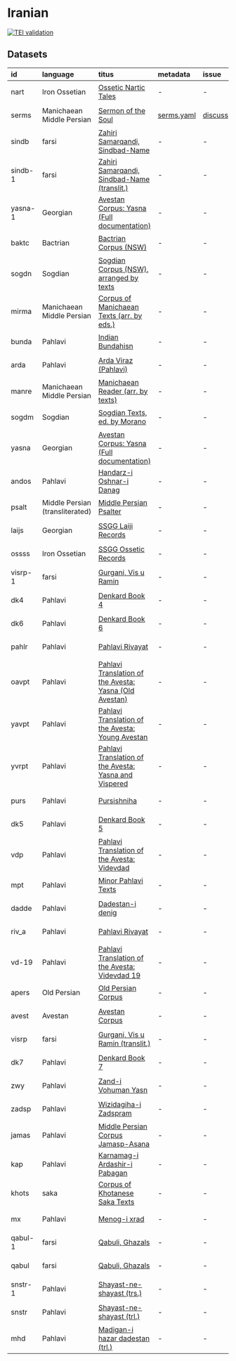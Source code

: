 # Iranian
[![TEI validation](https://github.com/TITUS-2-0/iranian/actions/workflows/validate.yaml/badge.svg?branch=main)](https://github.com/TITUS-2-0/iranian/actions/workflows/validate.yaml)
## Datasets
| id      | language                        | titus                                                                                                                                    | metadata                                                                         | issue                                                    | status         |
|:--------|:--------------------------------|:-----------------------------------------------------------------------------------------------------------------------------------------|:---------------------------------------------------------------------------------|:---------------------------------------------------------|:---------------|
| nart    | Iron Ossetian                   | [Ossetic Nartic Tales](http://titus.uni-frankfurt.de/texte/etcs/iran/niran/oss/nart/nart.htm)                                            | -                                                                                | -                                                        | 🟨 in progress |
| serms   | Manichaean Middle Persian       | [Sermon of the Soul](http://titus.uni-frankfurt.de/texte/etcs/iran/miran/manich/sermseel/serms.htm)                                      | [serms.yaml](https://github.com/TITUS-2-0/metadata/blob/main/curated/serms.yaml) | [discuss](https://github.com/TITUS-2-0/iranian/issues/2) | 🟨 in progress |
| sindb   | farsi                           | [Zahiri Samarqandi, Sindbad-Name](http://titus.uni-frankfurt.de/texte/etca/iran/niran/npers/sindbad/sindb.htm)                           | -                                                                                | -                                                        | 🟨 in progress |
| sindb-1 | farsi                           | [Zahiri Samarqandi, Sindbad-Name (translit.)](http://titus.uni-frankfurt.de/texte/etca/iran/niran/npers/sindbadx/sindb.htm)              | -                                                                                | -                                                        | 🟨 in progress |
| yasna-1 | Georgian                        | [Avestan Corpus: Yasna (Full documentation)](http://titus.uni-frankfurt.de/texte/etcs/iran/airan/avesta/yasna/yasna/yasna.htm)           | -                                                                                | -                                                        | 🟨 in progress |
| baktc   | Bactrian                        | [Bactrian Corpus (NSW)](http://titus.uni-frankfurt.de/texte/etcs/iran/miran/baktr/baktcorp/baktc.htm)                                    | -                                                                                | -                                                        | 🟨 in progress |
| sogdn   | Sogdian                         | [Sogdian Corpus (NSW), arranged by texts](http://titus.uni-frankfurt.de/texte/etcs/iran/miran/sogd/sogdnswc/sogdn.htm)                   | -                                                                                | -                                                        | 🟨 in progress |
| mirma   | Manichaean Middle Persian       | [Corpus of Manichaean Texts (arr. by eds.)](http://titus.uni-frankfurt.de/texte/etcs/iran/miran/manich/mirmankb/mirma.htm)               | -                                                                                | -                                                        | 🟨 in progress |
| bunda   | Pahlavi                         | [Indian Bundahisn](http://titus.uni-frankfurt.de/texte/etcs/iran/miran/mpers/bundahis/bunda.htm)                                         | -                                                                                | -                                                        | 🟨 in progress |
| arda    | Pahlavi                         | [Arda Viraz (Pahlavi)](http://titus.uni-frankfurt.de/texte/etcs/iran/miran/mpers/arda/arda.htm)                                          | -                                                                                | -                                                        | 🟨 in progress |
| manre   | Manichaean Middle Persian       | [Manichaean Reader (arr. by texts)](http://titus.uni-frankfurt.de/texte/etcs/iran/miran/manich/manreadc/manre.htm)                       | -                                                                                | -                                                        | 🟨 in progress |
| sogdm   | Sogdian                         | [Sogdian Texts, ed. by Morano](http://titus.uni-frankfurt.de/texte/etcs/iran/miran/sogd/sogdmor/sogdm.htm)                               | -                                                                                | -                                                        | 🟨 in progress |
| yasna   | Georgian                        | [Avestan Corpus: Yasna (Full documentation)](http://titus.uni-frankfurt.de/texte/etcs/iran/airan/avesta/yasna/yasnavar/yasna.htm)        | -                                                                                | -                                                        | 🟥 pending     |
| andos   | Pahlavi                         | [Handarz-i Oshnar-i Danag](http://titus.uni-frankfurt.de/texte/etcs/iran/miran/mpers/andoshn/andos.htm)                                  | -                                                                                | -                                                        | 🟥 pending     |
| psalt   | Middle Persian (transliterated) | [Middle Persian Psalter](http://titus.uni-frankfurt.de/texte/etcs/iran/miran/mpers/psalter/psalt.htm)                                    | -                                                                                | -                                                        | 🟥 pending     |
| laijs   | Georgian                        | [SSGG Laiji Records](http://titus.uni-frankfurt.de/texte/etce/iran/niran/laiji/laijssgg/laijs.htm)                                       | -                                                                                | -                                                        | 🟥 pending     |
| ossss   | Iron Ossetian                   | [SSGG Ossetic Records](http://titus.uni-frankfurt.de/texte/etce/iran/niran/osset/ossssgg/ossss.htm)                                      | -                                                                                | -                                                        | 🟥 pending     |
| visrp-1 | farsi                           | [Gurgani, Vis u Ramin](http://titus.uni-frankfurt.de/texte/etca/iran/niran/npers/visrp/visrp.htm)                                        | -                                                                                | -                                                        | 🟥 pending     |
| dk4     | Pahlavi                         | [Denkard Book 4](http://titus.uni-frankfurt.de/texte/etcs/iran/miran/mpers/dk4/dk4.htm)                                                  | -                                                                                | -                                                        | 🟥 pending     |
| dk6     | Pahlavi                         | [Denkard Book 6](http://titus.uni-frankfurt.de/texte/etcs/iran/miran/mpers/dk6/dk6.htm)                                                  | -                                                                                | -                                                        | 🟥 pending     |
| pahlr   | Pahlavi                         | [Pahlavi Rivayat](http://titus.uni-frankfurt.de/texte/etcs/iran/miran/mpers/pahlriv/pahlr.htm)                                           | -                                                                                | -                                                        | 🟥 pending     |
| oavpt   | Pahlavi                         | [Pahlavi Translation of the Avesta: Yasna (Old Avestan)](http://titus.uni-frankfurt.de/texte/etcs/iran/miran/mpers/avpt/oavpt/oavpt.htm) | -                                                                                | -                                                        | 🟥 pending     |
| yavpt   | Pahlavi                         | [Pahlavi Translation of the Avesta: Young Avestan](http://titus.uni-frankfurt.de/texte/etcs/iran/miran/mpers/avpt/yavpt/yavpt.htm)       | -                                                                                | -                                                        | 🟥 pending     |
| yvrpt   | Pahlavi                         | [Pahlavi Translation of the Avesta: Yasna and Vispered](http://titus.uni-frankfurt.de/texte/etcs/iran/miran/mpers/avpt/yvrpt/yvrpt.htm)  | -                                                                                | -                                                        | 🟥 pending     |
| purs    | Pahlavi                         | [Pursishniha](http://titus.uni-frankfurt.de/texte/etcs/iran/miran/mpers/avpt/purs/purs.htm)                                              | -                                                                                | -                                                        | 🟥 pending     |
| dk5     | Pahlavi                         | [Denkard Book 5](http://titus.uni-frankfurt.de/texte/etcs/iran/miran/mpers/dk5/dk5.htm)                                                  | -                                                                                | -                                                        | 🟥 pending     |
| vdp     | Pahlavi                         | [Pahlavi Translation of the Avesta: Videvdad](http://titus.uni-frankfurt.de/texte/etcs/iran/miran/mpers/avpt/vdp/vdp.htm)                | -                                                                                | -                                                        | 🟥 pending     |
| mpt     | Pahlavi                         | [Minor Pahlavi Texts](http://titus.uni-frankfurt.de/texte/etcs/iran/miran/mpers/mpt/mpt.htm)                                             | -                                                                                | -                                                        | 🟥 pending     |
| dadde   | Pahlavi                         | [Dadestan-i denig](http://titus.uni-frankfurt.de/texte/etcs/iran/miran/mpers/dadden/dadde.htm)                                           | -                                                                                | -                                                        | 🟥 pending     |
| riv_a   | Pahlavi                         | [Pahlavi Rivayat](http://titus.uni-frankfurt.de/texte/etcs/iran/miran/mpers/riv_af/riv_a.htm)                                            | -                                                                                | -                                                        | 🟥 pending     |
| vd-19   | Pahlavi                         | [Pahlavi Translation of the Avesta: Videvdad 19](http://titus.uni-frankfurt.de/texte/etcs/iran/miran/mpers/avpt/vd-19p/vd-19.htm)        | -                                                                                | -                                                        | 🟥 pending     |
| apers   | Old Persian                     | [Old Persian Corpus](http://titus.uni-frankfurt.de/texte/etcs/iran/airan/apers/apers.htm)                                                | -                                                                                | -                                                        | 🟥 pending     |
| avest   | Avestan                         | [Avestan Corpus](http://titus.uni-frankfurt.de/texte/etcs/iran/airan/avesta/avest.htm)                                                   | -                                                                                | -                                                        | 🟥 pending     |
| visrp   | farsi                           | [Gurgani, Vis u Ramin (translit.)](http://titus.uni-frankfurt.de/texte/etca/iran/niran/npers/visrpx/visrp.htm)                           | -                                                                                | -                                                        | 🟥 pending     |
| dk7     | Pahlavi                         | [Denkard Book 7](http://titus.uni-frankfurt.de/texte/etcs/iran/miran/mpers/dk7/dk7.htm)                                                  | -                                                                                | -                                                        | 🟥 pending     |
| zwy     | Pahlavi                         | [Zand-i Vohuman Yasn](http://titus.uni-frankfurt.de/texte/etcs/iran/miran/mpers/zwy/zwy.htm)                                             | -                                                                                | -                                                        | 🟥 pending     |
| zadsp   | Pahlavi                         | [Wizidagiha-i Zadspram](http://titus.uni-frankfurt.de/texte/etcs/iran/miran/mpers/zadspram/zadsp.htm)                                    | -                                                                                | -                                                        | 🟥 pending     |
| jamas   | Pahlavi                         | [Middle Persian Corpus Jamasp-Asana](http://titus.uni-frankfurt.de/texte/etcs/iran/miran/mpers/jamasp/jamas.htm)                         | -                                                                                | -                                                        | 🟥 pending     |
| kap     | Pahlavi                         | [Karnamag-i Ardashir-i Pabagan](http://titus.uni-frankfurt.de/texte/etcs/iran/miran/mpers/kap/kap.htm)                                   | -                                                                                | -                                                        | 🟥 pending     |
| khots   | saka                            | [Corpus of Khotanese Saka Texts](http://titus.uni-frankfurt.de/texte/etcs/iran/miran/khot/khotsak/khots.htm)                             | -                                                                                | -                                                        | 🟥 pending     |
| mx      | Pahlavi                         | [Menog-i xrad](http://titus.uni-frankfurt.de/texte/etcs/iran/miran/mpers/mx/mx.htm)                                                      | -                                                                                | -                                                        | 🟥 pending     |
| qabul-1 | farsi                           | [Qabuli, Ghazals](http://titus.uni-frankfurt.de/texte/etcs/iran/niran/npers/qabuli/qabuliy/qabul.htm)                                    | -                                                                                | -                                                        | 🟥 pending     |
| qabul   | farsi                           | [Qabuli, Ghazals](http://titus.uni-frankfurt.de/texte/etcs/iran/niran/npers/qabuli/qabulix/qabul.htm)                                    | -                                                                                | -                                                        | 🟥 pending     |
| snstr-1 | Pahlavi                         | [Shayast-ne-shayast (trs.)](http://titus.uni-frankfurt.de/texte/etcs/iran/miran/mpers/snstrs/snstr.htm)                                  | -                                                                                | -                                                        | 🟥 pending     |
| snstr   | Pahlavi                         | [Shayast-ne-shayast (trl.)](http://titus.uni-frankfurt.de/texte/etcs/iran/miran/mpers/snstrl/snstr.htm)                                  | -                                                                                | -                                                        | 🟥 pending     |
| mhd     | Pahlavi                         | [Madigan-i hazar dadestan (trl.)](http://titus.uni-frankfurt.de/texte/etcs/iran/miran/mpers/mhd/mhd.htm)                                 | -                                                                                | -                                                        | 🟥 pending     |